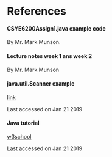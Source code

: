 # References

#### CSYE6200Assign1.java example code

By Mr. Mark Munson.

#### Lecture notes week 1 ans week 2

By Mr. Mark Munson
 
#### java.util.Scanner example

[link](https://chortle.ccsu.edu/java5/Notes/chap11/ch11_3.html)

Last accessed on Jan 21 2019

#### Java tutorial

[w3school](https://www.w3schools.com/java/)

Last accessed on Jan 21 2019
